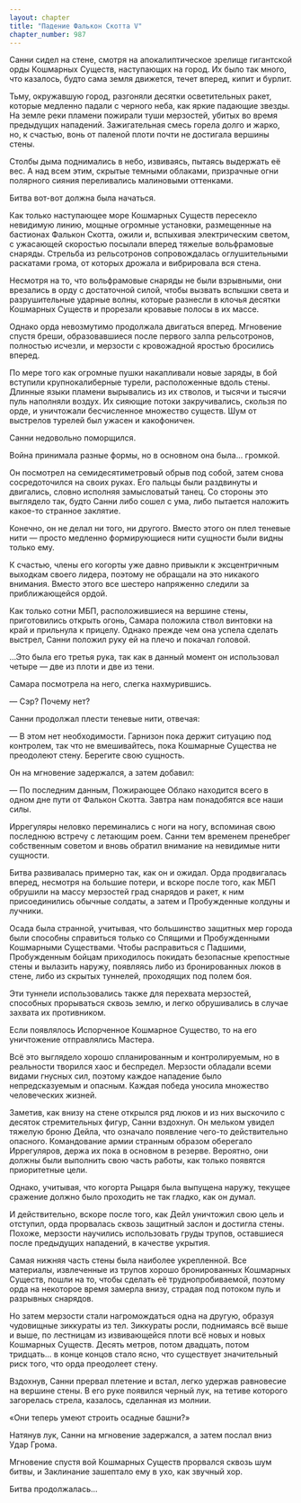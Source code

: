 ```yaml
---
layout: chapter
title: "Падение Фалькон Скотта V"
chapter_number: 987
---
```


Санни сидел на стене, смотря на апокалиптическое зрелище гигантской орды Кошмарных Существ, наступающих на город. Их было так много, что казалось, будто сама земля движется, течет вперед, кипит и бурлит.

Тьму, окружавшую город, разгоняли десятки осветительных ракет, которые медленно падали с черного неба, как яркие падающие звезды. На земле реки пламени пожирали туши мерзостей, убитых во время предыдущих нападений. Зажигательная смесь горела долго и жарко, но, к счастью, вонь от паленой плоти почти не достигала вершины стены.

Столбы дыма поднимались в небо, извиваясь, пытаясь выдержать её вес. А над всем этим, скрытые темными облаками, призрачные огни полярного сияния переливались малиновыми оттенками.

Битва вот-вот должна была начаться.

Как только наступающее море Кошмарных Существ пересекло невидимую линию, мощные огромные установки, размещенные на бастионах Фалькон Скотта, ожили и, вспыхивая электрическим светом, с ужасающей скоростью посылали вперед тяжелые вольфрамовые снаряды. Стрельба из рельсотронов сопровождалась оглушительными раскатами грома, от которых дрожала и вибрировала вся стена.

Несмотря на то, что вольфрамовые снаряды не были взрывными, они врезались в орду с достаточной силой, чтобы вызвать вспышки света и разрушительные ударные волны, которые разнесли в клочья десятки Кошмарных Существ и прорезали кровавые полосы в их массе.

Однако орда невозмутимо продолжала двигаться вперед. Мгновение спустя бреши, образовавшиеся после первого залпа рельсотронов, полностью исчезли, и мерзости с кровожадной яростью бросились вперед.

По мере того как огромные пушки накапливали новые заряды, в бой вступили крупнокалиберные турели, расположенные вдоль стены. Длинные языки пламени вырывались из их стволов, и тысячи и тысячи пуль наполняли воздух. Их сияющие потоки закручивались, скользя по орде, и уничтожали бесчисленное множество существ. Шум от выстрелов турелей был ужасен и какофоничен.

Санни недовольно поморщился.

Война принимала разные формы, но в основном она была... громкой.

Он посмотрел на семидесятиметровый обрыв под собой, затем снова сосредоточился на своих руках. Его пальцы были раздвинуты и двигались, словно исполняя замысловатый танец. Со стороны это выглядело так, будто Санни либо сошел с ума, либо пытается наложить какое-то странное заклятие.

Конечно, он не делал ни того, ни другого. Вместо этого он плел теневые нити — просто медленно формирующиеся нити сущности были видны только ему.

К счастью, члены его когорты уже давно привыкли к эксцентричным выходкам своего лидера, поэтому не обращали на это никакого внимания. Вместо этого все шестеро напряженно следили за приближающейся ордой.

Как только сотни МБП, расположившиеся на вершине стены, приготовились открыть огонь, Самара положила ствол винтовки на край и прильнула к прицелу. Однако прежде чем она успела сделать выстрел, Санни положил руку ей на плечо и покачал головой.

...Это была его третья рука, так как в данный момент он использовал четыре — две из плоти и две из тени.

Самара посмотрела на него, слегка нахмурившись.

— Сэр? Почему нет?

Санни продолжал плести теневые нити, отвечая:

— В этом нет необходимости. Гарнизон пока держит ситуацию под контролем, так что не вмешивайтесь, пока Кошмарные Существа не преодолеют стену. Берегите свою сущность.

Он на мгновение задержался, а затем добавил:

— По последним данным, Пожирающее Облако находится всего в одном дне пути от Фалькон Скотта. Завтра нам понадобятся все наши силы.

Иррегуляры неловко переминались с ноги на ногу, вспоминая свою последнюю встречу с летающим роем. Санни тем временем пренебрег собственным советом и вновь обратил внимание на невидимые нити сущности.

Битва развивалась примерно так, как он и ожидал. Орда продвигалась вперед, несмотря на большие потери, и вскоре после того, как МБП обрушили на массу мерзостей град снарядов и ракет, к ним присоединились обычные солдаты, а затем и Пробужденные колдуны и лучники.

Осада была странной, учитывая, что большинство защитных мер города были способны справиться только со Спящими и Пробужденными Кошмарными Существами. Чтобы расправиться с Падшими, Пробужденным бойцам приходилось покидать безопасные крепостные стены и вылазить наружу, появляясь либо из бронированных люков в стене, либо из скрытых туннелей, проходящих под полем боя.

Эти туннели использовались также для перехвата мерзостей, способных прорываться сквозь землю, и легко обрушивались в случае захвата их противником.

Если появлялось Испорченное Кошмарное Существо, то на его уничтожение отправлялись Мастера.

Всё это выглядело хорошо спланированным и контролируемым, но в реальности творился хаос и беспредел. Мерзости обладали всеми видами гнусных сил, поэтому каждое нападение было непредсказуемым и опасным. Каждая победа уносила множество человеческих жизней.

Заметив, как внизу на стене открылся ряд люков и из них выскочило с десяток стремительных фигур, Санни вздохнул. Он мельком увидел тяжелую броню Дейла, что означало появление чего-то действительно опасного. Командование армии странным образом оберегало Иррегуляров, держа их пока в основном в резерве. Вероятно, они должны были выполнить свою часть работы, как только появятся приоритетные цели.

Однако, учитывая, что когорта Рыцаря была выпущена наружу, текущее сражение должно было проходить не так гладко, как он думал.

И действительно, вскоре после того, как Дейл уничтожил свою цель и отступил, орда прорвалась сквозь защитный заслон и достигла стены. Похоже, мерзости научились использовать груды трупов, оставшиеся после предыдущих нападений, в качестве укрытия.

Самая нижняя часть стены была наиболее укрепленной. Все материалы, извлеченные из трупов хорошо бронированных Кошмарных Существ, пошли на то, чтобы сделать её труднопробиваемой, поэтому орда на некоторое время замерла внизу, страдая под потоком пуль и разрывных снарядов.

Но затем мерзости стали нагромождаться одна на другую, образуя чудовищные зиккураты из тел. Зиккураты росли, поднимаясь всё выше и выше, по лестницам из извивающейся плоти всё новых и новых Кошмарных Существ. Десять метров, потом двадцать, потом тридцать... в конце концов стало ясно, что существует значительный риск того, что орда преодолеет стену.

Вздохнув, Санни прервал плетение и встал, легко удержав равновесие на вершине стены. В его руке появился черный лук, на тетиве которого загорелась стрела, казалось, сделанная из молнии.

«Они теперь умеют строить осадные башни?»

Натянув лук, Санни на мгновение задержался, а затем послал вниз Удар Грома.

Мгновение спустя вой Кошмарных Существ прорвался сквозь шум битвы, и Заклинание зашептало ему в ухо, как звучный хор.

Битва продолжалась...